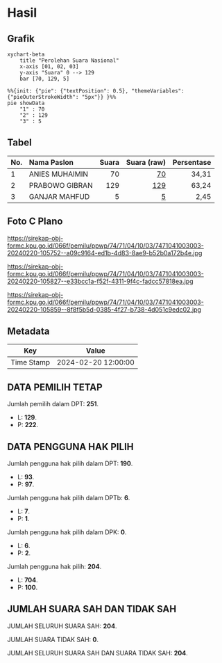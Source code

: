 # Hasil

## Grafik

```mermaid
xychart-beta
    title "Perolehan Suara Nasional"
    x-axis [01, 02, 03]
    y-axis "Suara" 0 --> 129
    bar [70, 129, 5]
```

```mermaid
%%{init: {"pie": {"textPosition": 0.5}, "themeVariables": {"pieOuterStrokeWidth": "5px"}} }%%
pie showData
    "1" : 70
    "2" : 129
    "3" : 5
```

## Tabel

| No. | Nama Paslon    | Suara | Suara (raw) | Persentase |
|:--- |:-------------- | -----:| -----------:| ----------:|
| 1   | ANIES MUHAIMIN | 70    | [70][p-1]   | 34,31      |
| 2   | PRABOWO GIBRAN | 129   | [129][p-2]  | 63,24      |
| 3   | GANJAR MAHFUD  | 5     | [5][p-3]    | 2,45       |


[p-1]: https://github.com/gigit-pemilu/pemilu-2024/blob/main/pilpres/hitung-suara/sub/74-sulawesi-tenggara/sub/71-kota-kendari/sub/04-poasia/sub/1003-andonohu/sub/003-tps/sub/paslon-1.txt
[p-2]: https://github.com/gigit-pemilu/pemilu-2024/blob/main/pilpres/hitung-suara/sub/74-sulawesi-tenggara/sub/71-kota-kendari/sub/04-poasia/sub/1003-andonohu/sub/003-tps/sub/paslon-2.txt
[p-3]: https://github.com/gigit-pemilu/pemilu-2024/blob/main/pilpres/hitung-suara/sub/74-sulawesi-tenggara/sub/71-kota-kendari/sub/04-poasia/sub/1003-andonohu/sub/003-tps/sub/paslon-3.txt

## Foto C Plano

https://sirekap-obj-formc.kpu.go.id/066f/pemilu/ppwp/74/71/04/10/03/7471041003003-20240220-105752--a09c9164-ed1b-4d83-8ae9-b52b0a172b4e.jpg

https://sirekap-obj-formc.kpu.go.id/066f/pemilu/ppwp/74/71/04/10/03/7471041003003-20240220-105827--e33bcc1a-f52f-4311-9f4c-fadcc57818ea.jpg

https://sirekap-obj-formc.kpu.go.id/066f/pemilu/ppwp/74/71/04/10/03/7471041003003-20240220-105859--8f8f5b5d-0385-4f27-b738-4d051c9edc02.jpg


## Metadata

| Key        | Value               |
| ---------- | ------------------- |
| Time Stamp | 2024-02-20 12:00:00 |


## DATA PEMILIH TETAP

Jumlah pemilih dalam DPT: **251**.
 * L: **129**.
 * P: **222**.

## DATA PENGGUNA HAK PILIH

Jumlah pengguna hak pilih dalam DPT: **190**.
 * L: **93**.
 * P: **97**.

Jumlah pengguna hak pilih dalam DPTb: **6**.
 * L: **7**.
 * P: **1**.

Jumlah pengguna hak pilih dalam DPK: **0**.
 * L: **6**.
 * P: **2**.

Jumlah pengguna hak pilih: **204**.
 * L: **704**.
 * P: **100**.

## JUMLAH SUARA SAH DAN TIDAK SAH

JUMLAH SELURUH SUARA SAH: **204**.

JUMLAH SUARA TIDAK SAH: **0**.

JUMLAH SELURUH SUARA SAH DAN SUARA TIDAK SAH: **204**.



